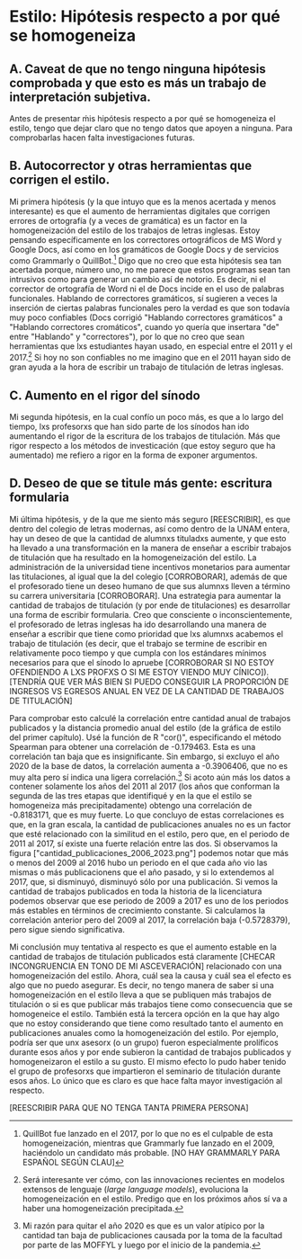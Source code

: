 # Estilo: Hipótesis respecto a por qué se homogeneiza
## A. Caveat de que no tengo ninguna hipótesis comprobada y que esto es más un trabajo de interpretación subjetiva.
Antes de presentar ḿis hipótesis respecto a por qué se homogeneiza el estilo, tengo que dejar claro que no tengo datos que apoyen a ninguna. Para comprobarlas hacen falta investigaciones futuras.
## B. Autocorrector y otras herramientas que corrigen el estilo.
Mi primera hipótesis (y la que intuyo que es la menos acertada y menos interesante) es que el aumento de herramientas digitales que corrigen errores de ortografía (y a veces de gramática) es un factor en la homogeneización del estilo de los trabajos de letras inglesas. Estoy pensando específicamente en los correctores ortográficos de MS Word y Google Docs, así como en los gramáticos de Google Docs y de servicios como Grammarly o QuillBot.[^1] Digo que no creo que esta hipótesis sea tan acertada porque, número uno, no me parece que estos programas sean tan intrusivos como para generar un cambio así de notorio. Es decir, ni el corrector de ortografía de Word ni el de Docs incide en el uso de palabras funcionales. Hablando de correctores gramáticos, sí sugieren a veces la inserción de ciertas palabras funcionales pero la verdad es que son todavía muy poco confiables (Docs corrigió "Hablando correctores gramáticos" a "Hablando correctores cromáticos", cuando yo quería que insertara "de" entre "Hablando" y "correctores"), por lo que no creo que sean herramientas que lxs estudiantes hayan usado, en especial entre el 2011 y el 2017.[^2] Si hoy no son confiables no me imagino que en el 2011 hayan sido de gran ayuda a la hora de escribir un trabajo de titulación de letras inglesas.
## C. Aumento en el rigor del sínodo
Mi segunda hipótesis, en la cual confío un poco más, es que a lo largo del tiempo, lxs profesorxs que han sido parte de los sínodos han ido aumentando el rigor de la escritura de los trabajos de titulación. Más que rigor respecto a los métodos de investicación (que estoy seguro que ha aumentado) me refiero a rigor en la forma de exponer argumentos.
## D. Deseo de que se titule más gente: escritura formularia
Mi última hipótesis, y de la que me siento más seguro [REESCRIBIR], es que dentro del colegio de letras modernas, así como dentro de la UNAM entera, hay un deseo de que la cantidad de alumnxs tituladxs aumente, y que esto ha llevado a una transformación en la manera de enseñar a escribir trabajos de titulación que ha resultado en la homogeneización del estilo. La administración de la universidad tiene incentivos monetarios para aumentar las titulaciones, al igual que la del colegio [CORROBORAR], además de que el profesorado tiene un deseo humano de que sus alumnxs lleven a término su carrera universitaria [CORROBORAR]. Una estrategia para aumentar la cantidad de trabajos de titulación (y por ende de titulaciones) es desarrollar una forma de escribir formularia. Creo que consciente o inconscientemente, el profesorado de letras inglesas ha ido desarrollando una manera de enseñar a escribir que tiene como prioridad que lxs alumnxs acabemos el trabajo de titulación (es decir, que el trabajo se termine de escribir en relativamente poco tiempo y que cumpla con los estándares mínimos necesarios para que el sínodo lo apruebe [CORROBORAR SI NO ESTOY OFENDIENDO A LXS PROFXS O SI ME ESTOY VIENDO MUY CÍNICO]). 
[TENDRÍA QUE VER MÁS BIEN SI PUEDO CONSEGUIR LA PROPORCIÓN DE INGRESOS VS EGRESOS ANUAL EN VEZ DE LA CANTIDAD DE TRABAJOS DE TITULACIÓN]

Para comprobar esto calculé la correlación entre cantidad anual de trabajos publicados y la distancia promedio anual del estilo (de la gráfica de estilo del primer capítulo). Usé la función de R "cor()", especificando el método Spearman para obtener una correlación de -0.179463. Esta es una correlación tan baja que es insignificante. Sin embargo, si excluyo el año 2020 de la base de datos, la correlación aumenta a -0.3906406, que no es muy alta pero sí indica una ligera correlación.[^3] Si acoto aún más los datos a contener solamente los años del 2011 al 2017 (los años que conforman la segunda de las tres etapas que identifiqué y en la que el estilo se homogeneiza más precipitadamente) obtengo una correlación de -0.8183171, que es muy fuerte. Lo que concluyo de estas correlaciones es que, en la gran escala, la cantidad de publicaciones anuales no es un factor que esté relacionado con la similitud en el estilo, pero que, en el periodo de 2011 al 2017, sí existe una fuerte relación entre las dos. Si observamos la figura ["cantidad_publicaciones_2006_2023.png"] podemos notar que más o menos del 2009 al 2016 hubo un periodo en el que cada año vio las mismas o más publicacionens que el año pasado, y si lo extendemos al 2017, que, si disminuyó, disminuyó sólo por una publicación. Si vemos la cantidad de trabajos publicados en toda la historia de la licenciatura podemos observar que ese periodo de 2009 a 2017 es uno de los periodos más estables en términos de crecimiento constante. Si calculamos la correlación anterior pero del 2009 al 2017, la correlación baja (-0.5728379), pero sigue siendo significativa.

Mi conclusión muy tentativa al respecto es que el aumento estable en la cantidad de trabajos de titulación publicados está claramente [CHECAR INCONGRUENCIA EN TONO DE MI ASCEVERACIÓN] relacionado con una homogeneización del estilo. Ahora, cuál sea la causa y cuál sea el efecto es algo que no puedo asegurar. Es decir, no tengo manera de saber si una homogeneización en el estilo lleva a que se publiquen más trabajos de titulación o si es que publicar más trabajos tiene como consecuencia que se homogeneice el estilo. También está la tercera opción en la que hay algo que no estoy considerando que tiene como resultado tanto el aumento en publicaciones anuales como la homogeneización del estilo. Por ejemplo, podría ser que unx asesorx (o un grupo) fueron especialmente prolíficos durante esos años y por ende subieron la cantidad de trabajos publicados y homogeneizaron el estilo a su gusto. El mismo efecto lo pudo haber tenido el grupo de profesorxs que impartieron el seminario de titulación durante esos años. Lo único que es claro es que hace falta mayor investigación al respecto.

[REESCRIBIR PARA QUE NO TENGA TANTA PRIMERA PERSONA]

[^1]: QuillBot fue lanzado en el 2017, por lo que no es el culpable de esta homogeneización, mientras que Grammarly fue lanzado en el 2009, haciéndolo un candidato más probable. [NO HAY GRAMMARLY PARA ESPAÑOL SEGÚN CLAU]
[^2]: Será interesante ver cómo, con las innovaciones recientes en modelos extensos de lenguaje (_large language models_), evoluciona la homogeneización en el estilo. Predigo que en los próximos años sí va a haber una homogeneización precipitada.
[^3]: Mi razón para quitar el año 2020 es que es un valor atípico por la cantidad tan baja de publicaciones causada por la toma de la facultad por parte de las MOFFYL y luego por el inicio de la pandemia.